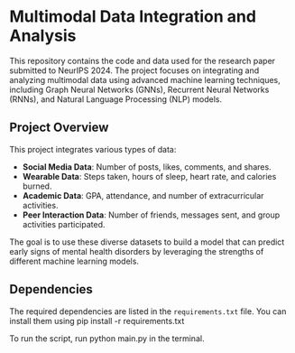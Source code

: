 # Multimodal Data Integration and Analysis

This repository contains the code and data used for the research paper submitted to NeurIPS 2024. The project focuses on integrating and analyzing multimodal data using advanced machine learning techniques, including Graph Neural Networks (GNNs), Recurrent Neural Networks (RNNs), and Natural Language Processing (NLP) models.

## Project Overview

This project integrates various types of data:
- **Social Media Data**: Number of posts, likes, comments, and shares.
- **Wearable Data**: Steps taken, hours of sleep, heart rate, and calories burned.
- **Academic Data**: GPA, attendance, and number of extracurricular activities.
- **Peer Interaction Data**: Number of friends, messages sent, and group activities participated.

The goal is to use these diverse datasets to build a model that can predict early signs of mental health disorders by leveraging the strengths of different machine learning models.

## Dependencies

The required dependencies are listed in the `requirements.txt` file. You can install them using pip install -r requirements.txt

To run the script, run python main.py in the terminal.

